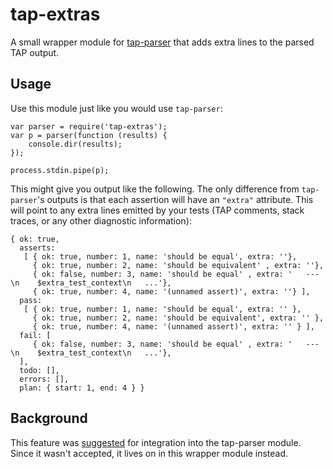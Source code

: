 tap-extras
==========

A small wrapper module for [tap-parser](https://github.com/substack/tap-parser)
that adds extra lines to the parsed TAP output.


Usage
-----

Use this module just like you would use `tap-parser`:

```
var parser = require('tap-extras');
var p = parser(function (results) {
    console.dir(results);
});

process.stdin.pipe(p);
```

This might give you output like the following. The only difference
from `tap-parser`'s outputs is that each assertion
will have an `"extra"` attribute. This will point to any extra lines
emitted by your tests (TAP comments, stack traces, or any other
diagnostic information):

```
{ ok: true,
  asserts:
   [ { ok: true, number: 1, name: 'should be equal', extra: ''},
     { ok: true, number: 2, name: 'should be equivalent' , extra: ''},
     { ok: false, number: 3, name: 'should be equal' , extra: '   ---\n    $extra_test_context\n   ...'},
     { ok: true, number: 4, name: '(unnamed assert)', extra: ''} ],
  pass: 
   [ { ok: true, number: 1, name: 'should be equal', extra: '' },
     { ok: true, number: 2, name: 'should be equivalent', extra: '' },
     { ok: true, number: 4, name: '(unnamed assert)', extra: '' } ],
  fail: [
     { ok: false, number: 3, name: 'should be equal' , extra: '   ---\n    $extra_test_context\n   ...'},
  ],
  todo: [],
  errors: [],
  plan: { start: 1, end: 4 } }
```


Background
----------

This feature was [suggested](https://github.com/substack/tap-parser/issues/7)
for integration into the tap-parser module. Since it wasn't accepted, it lives
on in this wrapper module instead.
